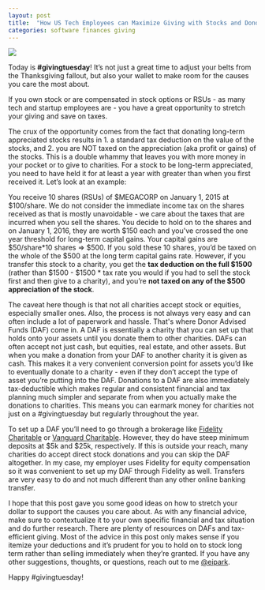```yaml
---
layout: post
title:  "How US Tech Employees can Maximize Giving with Stocks and Donor Advised Funds"
categories: software finances giving
---
```


![](/images/stock.jpeg)

Today is __#givingtuesday__! It’s not just a great time to adjust your belts from the Thanksgiving fallout, but also your wallet to make room for the causes you care the most about.

If you own stock or are compensated in stock options or RSUs - as many tech and startup employees are - you have a great opportunity to stretch your giving and save on taxes.

The crux of the opportunity comes from the fact that donating long-term appreciated stocks results in 1. a standard tax deduction on the value of the stocks, and 2. you are NOT taxed on the appreciation (aka profit or gains) of the stocks. This is a double whammy that leaves you with more money in your pocket or to give to charities. For a stock to be long-term appreciated, you need to have held it for at least a year with greater than when you first received it. Let’s look at an example:

You receive 10 shares (RSUs) of $MEGACORP on January 1, 2015 at $100/share. We do not consider the immediate income tax on the shares received as that is mostly unavoidable - we care about the taxes that are incurred when you sell the shares. You decide to hold on to the shares and on January 1, 2016, they are worth $150 each and you've crossed the one year threshold for long-term capital gains. Your capital gains are $50/share*10 shares => $500. If you sold these 10 shares, you’d be taxed on the whole of the $500 at the long term capital gains rate. However, if you transfer this stock to a charity, you get the __tax deduction on the full $1500__ (rather than $1500 - $1500 * tax rate you would if you had to sell the stock first and then give to a charity), and you’re __not taxed on any of the $500 appreciation of the stock__.

The caveat here though is that not all charities accept stock or equities, especially smaller ones. Also, the process is not always very easy and can often include a lot of paperwork and hassle. That's where Donor Advised Funds (DAF) come in. A DAF is essentially a charity that you can set up that holds onto your assets until you donate them to other charities. DAFs can often accept not just cash, but equities, real estate, and other assets. But when you make a donation from your DAF to another charity it is given as cash. This makes it a very convenient conversion point for assets you’d like to eventually donate to a charity - even if they don’t accept the type of asset you’re putting into the DAF.  Donations to a DAF are also immediately tax-deductible which makes regular and consistent financial and tax planning much simpler and separate from when you actually make the donations to charities. This means you can earmark money for charities not just on a #givingtuesday but regularly throughout the year.

To set up a DAF you’ll need to go through a brokerage like [Fidelity Charitable](https://fidelitycharitable.org) or [Vanguard Charitable](https://vanguardcharitable.org). However, they do have steep minimum deposits at $5k and $25k, respectively. If this is outside your reach, many charities do accept direct stock donations and you can skip the DAF altogether. In my case, my employer uses Fidelity for equity compensation so it was convenient to set up my DAF through Fidelity as well. Transfers are very easy to do and not much different than any other online banking transfer.

I hope that this post gave you some good ideas on how to stretch your dollar to support the causes you care about. As with any financial advice, make sure to contextualize it to your own specific financial and tax situation and do further research. There are plenty of resources on DAFs and tax-efficient giving. Most of the advice in this post only makes sense if you itemize your deductions and it’s prudent for you to hold on to stock long term rather than selling immediately when they’re granted. If you have any other suggestions, thoughts, or questions, reach out to me [@eipark](https://twitter.com/eipark).

Happy #givingtuesday!
